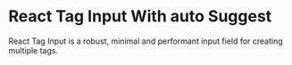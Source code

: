# React Tag Input With auto Suggest

React Tag Input is a robust, minimal and performant input field for creating multiple tags.

